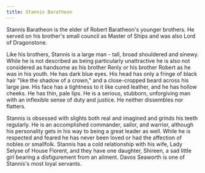 ```yaml
---
title: Stannis Baratheon
---
```


Stannis Baratheon is the elder of Robert Baratheon's younger brothers. He served on his brother's small council as Master of Ships and was also Lord of Dragonstone.

Like his brothers, Stannis is a large man - tall, broad shouldered and sinewy. While he is not described as being particularly unattractive he is also not considered as handsome as his brother Renly or his brother Robert as he was in his youth. He has dark blue eyes. His head has only a fringe of black hair "like the shadow of a crown," and a close-cropped beard across his large jaw. His face has a tightness to it like cured leather, and he has hollow cheeks. He has thin, pale lips. He is a serious, stubborn, unforgiving man with an inflexible sense of duty and justice. He neither dissembles nor flatters.

Stannis is obsessed with slights both real and imagined and grinds his teeth regularly. He is an accomplished commander, sailor, and warrior, although his personality gets in his way to being a great leader as well. While he is respected and feared he has never been loved or had the affection of nobles or smallfolk. Stannis has a cold relationship with his wife, Lady Selyse of House Florent, and they have one daughter, Shireen, a sad little girl bearing a disfigurement from an ailment. Davos Seaworth is one of Stannis's most loyal servants. 


